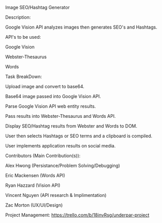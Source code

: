 Image SEO/Hashtag Generator


Description:

Google Vision API analyzes images then generates SEO's and Hashtags.


API's to be used:

Google Vision

Webster-Thesaurus

Words


Task BreakDown:

Upload image and convert to base64.

Base64 image passed into Google Vision API.

Parse Google Vision API web entity results.

Pass results into Webster-Thesaurus and Words API.

Display SEO/Hashtag results from Webster and Words to DOM.

User then selects Hashtags or SEO terms and a clipboard is compiled.

User implements application results on social media.



Contributors (Main Contribution(s)):

Alex Hwong (Persistance/Problem Solving/Debugging)

Eric Mackensen (Words API)

Ryan Hazzard (Vision API)

Vincent Nguyen (API research & Implimentation)

Zac Morton (UX/UI/Design)


Project Management: https://trello.com/b/18invRsg/underpar-project







